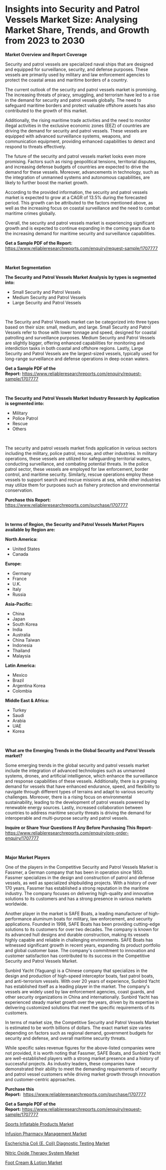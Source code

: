 <p><h1>Insights into Security and Patrol Vessels Market Size: Analysing Market Share, Trends, and Growth from 2023 to 2030</h1></p><p><strong>Market Overview and Report Coverage</strong></p>
<p><p>Security and patrol vessels are specialized naval ships that are designed and equipped for surveillance, security, and defense purposes. These vessels are primarily used by military and law enforcement agencies to protect the coastal areas and maritime borders of a country.</p><p>The current outlook of the security and patrol vessels market is promising. The increasing threats of piracy, smuggling, and terrorism have led to a rise in the demand for security and patrol vessels globally. The need to safeguard maritime borders and protect valuable offshore assets has also contributed to the growth of this market.</p><p>Additionally, the rising maritime trade activities and the need to monitor illegal activities in the exclusive economic zones (EEZ) of countries are driving the demand for security and patrol vessels. These vessels are equipped with advanced surveillance systems, weapons, and communication equipment, providing enhanced capabilities to detect and respond to threats effectively.</p><p>The future of the security and patrol vessels market looks even more promising. Factors such as rising geopolitical tensions, territorial disputes, and increasing defense budgets of countries are expected to drive the demand for these vessels. Moreover, advancements in technology, such as the integration of unmanned systems and autonomous capabilities, are likely to further boost the market growth.</p><p>According to the provided information, the security and patrol vessels market is expected to grow at a CAGR of 13.5% during the forecasted period. This growth can be attributed to the factors mentioned above, as well as the increasing focus on coastal surveillance and the need to combat maritime crimes globally.</p><p>Overall, the security and patrol vessels market is experiencing significant growth and is expected to continue expanding in the coming years due to the increasing demand for maritime security and surveillance capabilities.</p></p>
<p><strong>Get a Sample PDF of the Report:</strong> <a href="https://www.reliableresearchreports.com/enquiry/request-sample/1707777">https://www.reliableresearchreports.com/enquiry/request-sample/1707777</a></p>
<p>&nbsp;</p>
<p><strong>Market Segmentation</strong></p>
<p><strong>The Security and Patrol Vessels Market Analysis by types is segmented into:</strong></p>
<p><ul><li>Small Security and Patrol Vessels</li><li>Medium Security and Patrol Vessels</li><li>Large Security and Patrol Vessels</li></ul></p>
<p>&nbsp;</p>
<p><p>The Security and Patrol Vessels market can be categorized into three types based on their size: small, medium, and large. Small Security and Patrol Vessels refer to those with lower tonnage and speed, designed for coastal patrolling and surveillance purposes. Medium Security and Patrol Vessels are slightly bigger, offering enhanced capabilities for monitoring and interdiction tasks in both coastal and offshore regions. Lastly, Large Security and Patrol Vessels are the largest-sized vessels, typically used for long-range surveillance and defense operations in deep ocean waters.</p></p>
<p><strong>Get a Sample PDF of the Report:</strong>&nbsp;<a href="https://www.reliableresearchreports.com/enquiry/request-sample/1707777">https://www.reliableresearchreports.com/enquiry/request-sample/1707777</a></p>
<p>&nbsp;</p>
<p><strong>The Security and Patrol Vessels Market Industry Research by Application is segmented into:</strong></p>
<p><ul><li>Military</li><li>Police Patrol</li><li>Rescue</li><li>Others</li></ul></p>
<p>&nbsp;</p>
<p><p>The security and patrol vessels market finds application in various sectors including the military, police patrol, rescue, and other industries. In military operations, these vessels are utilized for safeguarding territorial waters, conducting surveillance, and combating potential threats. In the police patrol sector, these vessels are employed for law enforcement, border control, and maritime security. Similarly, rescue operations employ these vessels to support search and rescue missions at sea, while other industries may utilize them for purposes such as fishery protection and environmental conservation.</p></p>
<p><strong>Purchase this Report:</strong>&nbsp; <a href="https://www.reliableresearchreports.com/purchase/1707777">https://www.reliableresearchreports.com/purchase/1707777</a></p>
<p>&nbsp;</p>
<p><strong>In terms of Region, the Security and Patrol Vessels Market Players available by Region are:</strong></p>
<p>
    <p> <strong> North America: </strong>
        <ul>
            <li>United States</li>
            <li>Canada</li>
        </ul>
        </p> 
    <p> <strong> Europe: </strong>
        <ul>
            <li>Germany</li>
            <li>France</li>
            <li>U.K.</li>
            <li>Italy</li>
            <li>Russia</li>
        </ul>
        </p> 
    <p> <strong> Asia-Pacific: </strong>
        <ul>
            <li>China</li>
            <li>Japan</li>
            <li>South Korea</li>
            <li>India</li>
            <li>Australia</li>
            <li>China Taiwan</li>
            <li>Indonesia</li>
            <li>Thailand</li>
            <li>Malaysia</li>
        </ul>
        </p> 
    <p> <strong> Latin America: </strong>
        <ul>
            <li>Mexico</li>
            <li>Brazil</li>
            <li>Argentina Korea</li>
            <li>Colombia</li>
        </ul>
        </p> 
    <p> <strong> Middle East & Africa: </strong>
        <ul>
            <li>Turkey</li>
            <li>Saudi</li>
            <li>Arabia</li>
            <li>UAE</li>
            <li>Korea</li>
        </ul>
    </p>
    </p>
<p>&nbsp;</p>
<p><strong>What are the Emerging Trends in the Global Security and Patrol Vessels market?</strong></p>
<p><p>Some emerging trends in the global security and patrol vessels market include the integration of advanced technologies such as unmanned systems, drones, and artificial intelligence, which enhance the surveillance and response capabilities of these vessels. Additionally, there is a growing demand for vessels that have enhanced endurance, speed, and flexibility to navigate through different types of terrains and adapt to various security challenges. Moreover, there is a rising focus on environmental sustainability, leading to the development of patrol vessels powered by renewable energy sources. Lastly, increased collaboration between countries to address maritime security threats is driving the demand for interoperable and multi-purpose security and patrol vessels.</p></p>
<p><strong>Inquire or Share Your Questions If Any Before Purchasing This Report</strong>- <a href="https://www.reliableresearchreports.com/enquiry/pre-order-enquiry/1707777">https://www.reliableresearchreports.com/enquiry/pre-order-enquiry/1707777</a></p>
<p>&nbsp;</p>
<p><strong>Major Market Players</strong></p>
<p><p>One of the players in the Competitive Security and Patrol Vessels Market is Fassmer, a German company that has been in operation since 1850. Fassmer specializes in the design and construction of patrol and defense vessels, as well as specialized shipbuilding projects. With a history of over 170 years, Fassmer has established a strong reputation in the maritime industry. The company focuses on delivering high-quality and innovative solutions to its customers and has a strong presence in various markets worldwide.</p><p>Another player in the market is SAFE Boats, a leading manufacturer of high-performance aluminum boats for military, law enforcement, and security applications. Founded in 1998, SAFE Boats has been providing cutting-edge solutions to its customers for over two decades. The company is known for its advanced hull designs and durable construction, making its vessels highly capable and reliable in challenging environments. SAFE Boats has witnessed significant growth in recent years, expanding its product portfolio and global customer base. The company's commitment to innovation and customer satisfaction has contributed to its success in the Competitive Security and Patrol Vessels Market.</p><p>Sunbird Yacht (Yaguang) is a Chinese company that specializes in the design and production of high-speed interceptor boats, fast patrol boats, and anti-terrorism vessels. With over 20 years of experience, Sunbird Yacht has established itself as a leading player in the market. The company's vessels are widely used by law enforcement agencies, coast guards, and other security organizations in China and internationally. Sunbird Yacht has experienced steady market growth over the years, driven by its expertise in delivering customized solutions that meet the specific requirements of its customers.</p><p>In terms of market size, the Competitive Security and Patrol Vessels Market is estimated to be worth billions of dollars. The exact market size varies depending on factors such as regional demand, government budgets for security and defense, and overall maritime security threats. </p><p>While specific sales revenue figures for the above-listed companies were not provided, it is worth noting that Fassmer, SAFE Boats, and Sunbird Yacht are well-established players with a strong market presence and a history of successful projects. As industry leaders, these companies have demonstrated their ability to meet the demanding requirements of security and patrol vessel customers while driving market growth through innovation and customer-centric approaches.</p></p>
<p><strong>Purchase this Report:</strong>&nbsp;&nbsp;<a href="https://www.reliableresearchreports.com/purchase/1707777">https://www.reliableresearchreports.com/purchase/1707777</a></p>
<p></p>
<p><strong>Get a Sample PDF of the Report:</strong>&nbsp;<a href="https://www.reliableresearchreports.com/enquiry/request-sample/1707777">https://www.reliableresearchreports.com/enquiry/request-sample/1707777</a></p>
<p><p><a href="https://medium.com/@albertakoss2023/sports-inflatable-products-market-the-key-to-successful-business-strategy-forecast-till-2030-f58e3bf153e4">Sports Inflatable Products Market</a></p><p><a href="https://www.linkedin.com/pulse/infusion-pharmacy-management-market-size-share-global-analysis-pvutc/">Infusion Pharmacy Management Market</a></p><p><a href="https://www.linkedin.com/pulse/escherichia-coli-e-diagnostic-testing-market-insights-players-r9pec/">Escherichia Coli (E. Coli) Diagnostic Testing Market</a></p><p><a href="https://www.linkedin.com/pulse/nitric-oxide-therapy-system-market-size-share-global-rbync/">Nitric Oxide Therapy System Market</a></p><p><a href="https://medium.com/@jenniebrown07/foot-cream-amp-lotion-market-comprehensive-assessment-by-type-application-and-geography-14a178f00eac">Foot Cream & Lotion Market</a></p></p>